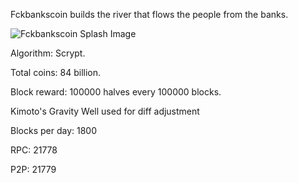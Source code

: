 Fckbankscoin builds the river that flows the people from the banks.

![Fckbankscoin Splash Image](https://raw.github.com/fckbankscoin/fckbankscoin/master/src/qt/res/icons/bitcoin.png)

Algorithm: Scrypt.

Total coins: 84 billion.

Block reward: 100000 halves every 100000 blocks.

Kimoto's Gravity Well used for diff adjustment

Blocks per day: 1800

RPC: 21778

P2P: 21779

